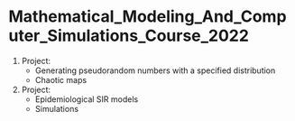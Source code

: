 # Mathematical_Modeling_And_Computer_Simulations_Course_2022

1) Project:
   - Generating pseudorandom numbers with a specified distribution
   - Chaotic maps
2) Project:
   - Epidemiological SIR models
   - Simulations
